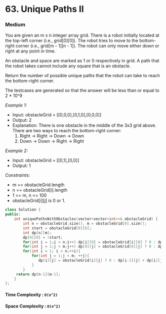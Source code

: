 # 63. Unique Paths II
### Medium

You are given an m x n integer array grid. There is a robot initially located at the top-left corner (i.e., grid[0][0]). The robot tries to move to the bottom-right corner (i.e., grid[m - 1][n - 1]). The robot can only move either down or right at any point in time.

An obstacle and space are marked as 1 or 0 respectively in grid. A path that the robot takes cannot include any square that is an obstacle.

Return the number of possible unique paths that the robot can take to reach the bottom-right corner.

The testcases are generated so that the answer will be less than or equal to 2 * 10^9

*Example 1:*

- Input: obstacleGrid = [[0,0,0],[0,1,0],[0,0,0]]
- Output: 2
- Explanation: There is one obstacle in the middle of the 3x3 grid above.
  There are two ways to reach the bottom-right corner:
  1. Right -> Right -> Down -> Down
  2. Down -> Down -> Right -> Right

*Example 2:*

- Input: obstacleGrid = [[0,1],[0,0]]
- Output: 1

*Constraints:*

- m == obstacleGrid.length
- n == obstacleGrid[i].length
- 1 <= m, n <= 100
- obstacleGrid[i][j] is 0 or 1.

```cpp
class Solution {
public:
    int uniquePathsWithObstacles(vector<vector<int>>& obstacleGrid) {
        int n = obstacleGrid.size(), m = obstacleGrid[0].size();
        int start = obstacleGrid[0][0];
        int dp[n][m];
        dp[0][0] = !start;
        for(int i = 1;i < n;i++) dp[i][0] = obstacleGrid[i][0] ? 0 : dp[i-1][0];
        for(int j = 1;j < m;j++) dp[0][j] = obstacleGrid[0][j] ? 0 : dp[0][j-1];
        for(int i = 1; i < n;++i){
            for(int j = 1;j < m; ++j){
               dp[i][j] = obstacleGrid[i][j] ? 0 : dp[i-1][j] + dp[i][j-1];
            }
        }
     return dp[n-1][m-1];   
    }
};
```
#### Time Complexity : `O(n^2)`
#### Space Complexity : `O(n^2)`
